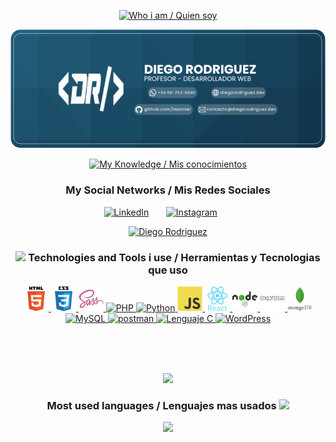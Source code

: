 <p align="center">
  <a href="https://github.com/Haonter">
    <img src="https://readme-typing-svg.demolab.com?font=Roboto&weight=600&size=30&duration=2000&pause=1500&color=0a94b2&center=true&vCenter=true&random=false&width=500&lines=Hi!%2C+i'm+Diego+Rodriguez+%F0%9F%99%8B%F0%9F%8F%BB%E2%80%8D%E2%99%82%EF%B8%8F;%C2%A1Hola!%2C+Soy+Diego+Rodriguez+%F0%9F%99%8B%F0%9F%8F%BB%E2%80%8D%E2%99%82%EF%B8%8F" alt="Who i am / Quien soy" />
  </a>
</p>
<p align="center">
  <a href="https://github.com/Haonter">
    <img src="./GitHub.png" width="750px" alt="Diego Rodriguez" />
  </a>
</p>

<p align="center">
  <a href="https://github.com/Haonter"><img src="https://readme-typing-svg.demolab.com?font=Roboto&weight=600&size=25&duration=1000&pause=1500&color=0A94B2&center=true&vCenter=true&random=false&width=680&lines=+I'm+a+Full-Stack+Web+Developer;Soy+Desarrollador+Web+Full-Stack;And+Programming+Teacher;Y+Profesor+de+Programaci%C3%B3n;I+have+knowledge+about;Tengo+conocimientos+sobre;HTML%2C+CSS%2C+SASS%2C+PUG%2C+Tailwind%2C+Bootstrap;JavaScript%2C+Python%2C+PHP%2C+TypeScript%2C+C%2B%2B;React%2C+Laravel%2C+MySQL%2C+MongoDB;Node.js%2C+Express%2C+Flask%2C+WordPress;And+the+SCRUM+Framework;Y+la+metodolog%C3%ADa+SCRUM" alt="My Knowledge / Mis conocimientos" /></a>
</p>

<!-- Social icons section -->
<h3 align="center">My Social Networks / Mis Redes Sociales</h3>
<p align="center">
  <a href="https://www.linkedin.com/in/didacusdev"><img width="32px" alt="LinkedIn" title="LinkedIn" src="https://upload.wikimedia.org/wikipedia/commons/thumb/8/81/LinkedIn_icon.svg/2048px-LinkedIn_icon.svg.png"/></a>
  &#8287;&#8287;&#8287;&#8287;&#8287;
  <a href="https://www.instagram.com/didacusdev"><img width="32px" alt="Instagram" title="Instagram" src="https://i.imgur.com/0Q8VJ80.png"/></a>
  &#8287;&#8287;&#8287;&#8287;&#8287;
</p>
<p align="center">
  <a href="https://github.com/Haonter">
    <img src="https://www.careerguide.com/career/wp-content/uploads/2020/03/full-stack-development.gif" width="650px" alt="Diego Rodriguez" />
  </a>
</p>
<h3 align="center"><img width=10% src="https://images-wixmp-ed30a86b8c4ca887773594c2.wixmp.com/f/60f2b66e-1733-440a-ad24-25064eb5820d/d1lomba-35e7f3af-48eb-4d3c-8e3b-6388d70f4cd0.gif?token=eyJ0eXAiOiJKV1QiLCJhbGciOiJIUzI1NiJ9.eyJzdWIiOiJ1cm46YXBwOjdlMGQxODg5ODIyNjQzNzNhNWYwZDQxNWVhMGQyNmUwIiwiaXNzIjoidXJuOmFwcDo3ZTBkMTg4OTgyMjY0MzczYTVmMGQ0MTVlYTBkMjZlMCIsIm9iaiI6W1t7InBhdGgiOiJcL2ZcLzYwZjJiNjZlLTE3MzMtNDQwYS1hZDI0LTI1MDY0ZWI1ODIwZFwvZDFsb21iYS0zNWU3ZjNhZi00OGViLTRkM2MtOGUzYi02Mzg4ZDcwZjRjZDAuZ2lmIn1dXSwiYXVkIjpbInVybjpzZXJ2aWNlOmZpbGUuZG93bmxvYWQiXX0.uXM6opbNLzxXFVysR5i6R4eG7Q4yNiO-Nwygqtgqsbw"/> Technologies and Tools i use / Herramientas y Tecnologias que uso</h3>
<p align="center">
    <a href="https://www.w3.org/html/" target="_blank"> <img src="https://raw.githubusercontent.com/devicons/devicon/master/icons/html5/html5-original-wordmark.svg" alt="html5" width="40" height="40"/> </a>
    <a href="https://www.w3schools.com/css/" target="_blank"> <img src="https://raw.githubusercontent.com/devicons/devicon/master/icons/css3/css3-original-wordmark.svg" alt="css3" width="40" height="40"/> </a>
<a href="https://sass-lang.com" target="_blank"> <img src="https://raw.githubusercontent.com/devicons/devicon/master/icons/sass/sass-original.svg" alt="sass" width="40" height="40"/> </a>
  <a href="https://www.php.net/manual/es/intro-whatis.php" target="_blank"> <img src="https://upload.wikimedia.org/wikipedia/commons/thumb/2/27/PHP-logo.svg/2560px-PHP-logo.svg.png" alt="PHP" width="40"/> </a>
<a href="https://pypi.org/" target="_blank"> <img src="https://upload.wikimedia.org/wikipedia/commons/thumb/c/c3/Python-logo-notext.svg/1869px-Python-logo-notext.svg.png" alt="Python" width="40" height="40"/> </a>
    <a href="https://developer.mozilla.org/en-US/docs/Web/JavaScript" target="_blank"> <img src="https://raw.githubusercontent.com/devicons/devicon/master/icons/javascript/javascript-original.svg" alt="javascript" width="40" height="40"/> </a>
<a href="https://reactjs.org/" target="_blank"> <img src="https://raw.githubusercontent.com/devicons/devicon/master/icons/react/react-original-wordmark.svg" alt="react" width="40" height="40"/> </a>
<a href="https://nodejs.org" target="_blank"> <img src="https://raw.githubusercontent.com/devicons/devicon/master/icons/nodejs/nodejs-original-wordmark.svg" alt="nodejs" width="40" height="40"/> </a>
    <a href="https://expressjs.com" target="_blank"> <img src="https://raw.githubusercontent.com/devicons/devicon/master/icons/express/express-original-wordmark.svg" alt="express" width="40" height="40"/> </a>
    <a href="https://www.mongodb.com/" target="_blank"> <img src="https://raw.githubusercontent.com/devicons/devicon/master/icons/mongodb/mongodb-original-wordmark.svg" alt="mongodb" width="40" height="40"/> </a>
  <a href="https://www.mysql.com/ " target="_blank"> <img src="https://www.vectorlogo.zone/logos/mysql/mysql-official.svg" alt="MySQL" width="40" height="40"/> </a>
<a href="https://www.postman.com/" target="_blank"> <img src="https://www.vectorlogo.zone/logos/getpostman/getpostman-icon.svg" alt="postman" width="40" height="40"/> </a>
  <a href="https://learn.microsoft.com/es-es/cpp/c-language/?view=msvc-170 " target="_blank"> <img src="https://i.pinimg.com/originals/13/a8/94/13a89487b6a28c9fd6fee57cf6bc5e2c.png" alt="Lenguaje C" width="40"/> </a>
<a href="https://wordpress.com/es/" target="_blank"> <img src="https://upload.wikimedia.org/wikipedia/commons/thumb/a/ae/WordPress.svg/1200px-WordPress.svg.png" alt="WordPress" width="60"/> </a>
</p>

<br/><br/><br/>
<p align="center"><img width="22%" src="https://www.codedex.io/images/homepage/room2.png"/></p>

<h3 align="center">Most used languages / Lenguajes mas usados <img width=7% src="https://images-wixmp-ed30a86b8c4ca887773594c2.wixmp.com/f/bde86535-8203-40c4-8a0c-f40d10a18e8e/d11gwgl-1102df2b-8c9e-4d92-97d4-4d6cb454a274.gif?token=eyJ0eXAiOiJKV1QiLCJhbGciOiJIUzI1NiJ9.eyJzdWIiOiJ1cm46YXBwOjdlMGQxODg5ODIyNjQzNzNhNWYwZDQxNWVhMGQyNmUwIiwiaXNzIjoidXJuOmFwcDo3ZTBkMTg4OTgyMjY0MzczYTVmMGQ0MTVlYTBkMjZlMCIsIm9iaiI6W1t7InBhdGgiOiJcL2ZcL2JkZTg2NTM1LTgyMDMtNDBjNC04YTBjLWY0MGQxMGExOGU4ZVwvZDExZ3dnbC0xMTAyZGYyYi04YzllLTRkOTItOTdkNC00ZDZjYjQ1NGEyNzQuZ2lmIn1dXSwiYXVkIjpbInVybjpzZXJ2aWNlOmZpbGUuZG93bmxvYWQiXX0.DAoQWljBbvsU3NWrtOWJHgMTjUCtsm7Q8xBuWCjll9Y"/></h3>


<p align="center">
  <img src="https://github-readme-stats.vercel.app/api/top-langs/?username=Haonter&layout=compact&hide_border=true&border_radius=20&title_color=ffffff&text_color=ffffff&bg_color=DEG,001f34,00709a,001f34&&card_width=600px">
</p>

<!--  <p align="center">
  <img src="https://github-readme-stats.vercel.app/api/top-langs/?username=Haonter&layout=donut-vertical&hide_border=true&border_radius=20&title_color=ffffff&text_color=ffffff&bg_color=DEG,001f34,00709a,001f34&card_width=320px">
</p> -->

